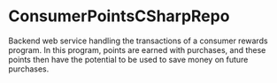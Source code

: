 # ConsumerPointsCSharpRepo
Backend web service handling the transactions of a consumer rewards program. In this program, points are earned with purchases, and these points then have the potential to be used to save money on future purchases.
